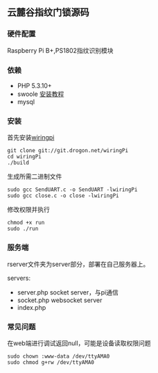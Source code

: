 ## 云麓谷指纹门锁源码

### 硬件配置

Raspberry Pi B+,PS1802指纹识别模块

### 依赖

* PHP 5.3.10+
* swoole [安装教程](https://github.com/swoole/swoole-src#installation)
* mysql

###  安装

首先安装[wiringpi](http://wiringpi.com/download-and-install/)
```
git clone git://git.drogon.net/wiringPi
cd wiringPi
./build
```

生成所需二进制文件
```
sudo gcc SendUART.c -o SendUART -lwiringPi
sudo gcc close.c -o close -lwiringPi
```

修改权限并执行
```
chmod +x run
sudo ./run
```

### 服务端

rserver文件夹为server部分，部署在自己服务器上。

servers:
* server.php socket server，与pi通信
* socket.php websocket server
* index.php

### 常见问题

在web端进行调试返回null，可能是设备读取权限问题
```
sudo chown :www-data /dev/ttyAMA0
sudo chmod g+rw /dev/ttyAMA0
```
